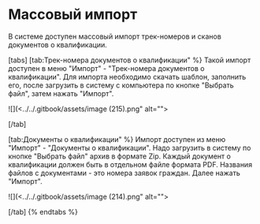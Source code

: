 # Массовый импорт

В системе доступен массовый импорт трек-номеров и сканов документов о квалификации.



[tabs]
[tab:Трек-номера документов о квалификации" %}
Такой импорт доступен в меню "Импорт" - "Трек-номера документов о квалификации". Для импорта необходимо скачать шаблон, заполнить его, после загрузить в систему с компьютера по кнопке "Выбрать файл", затем нажать "Импорт".

![](<../../.gitbook/assets/image (215).png" alt=""><figcaption></figcaption></figure>
[/tab]

[tab:Документы о квалификации" %}
Импорт доступен из меню "Импорт" - "Документы о квалификации". Надо загрузить в систему по кнопке "Выбрать файл" архив в формате Zip. Каждый документ о квалификации должен быть в отдельном файле формата PDF. Названия файлов с документами - это номера заявок граждан. Далее нажать "Импорт".

![](<../../.gitbook/assets/image (214).png" alt=""><figcaption></figcaption></figure>
[/tab]
{% endtabs %}

